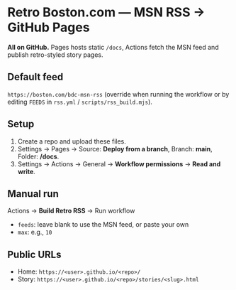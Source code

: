 # Retro Boston.com — MSN RSS → GitHub Pages

**All on GitHub.** Pages hosts static `/docs`, Actions fetch the MSN feed and publish retro-styled story pages.

## Default feed
`https://boston.com/bdc-msn-rss` (override when running the workflow or by editing `FEEDS` in `rss.yml` / `scripts/rss_build.mjs`).

## Setup
1. Create a repo and upload these files.
2. Settings → Pages → Source: **Deploy from a branch**, Branch: **main**, Folder: **/docs**.
3. Settings → Actions → General → **Workflow permissions** → **Read and write**.

## Manual run
Actions → **Build Retro RSS** → Run workflow
- `feeds`: leave blank to use the MSN feed, or paste your own
- `max`: e.g., `10`

## Public URLs
- Home: `https://<user>.github.io/<repo>/`
- Story: `https://<user>.github.io/<repo>/stories/<slug>.html`
